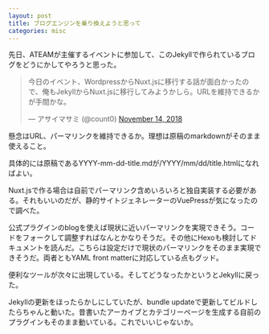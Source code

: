 ```yaml
---
layout: post
title: ブログエンジンを乗り換えようと思って
categories: misc
---
```


先日、ATEAMが主催するイベントに参加して、このJekyllで作られているブログをどうにかしてやろうと思った。

<blockquote class="twitter-tweet"><p lang="ja" dir="ltr">今日のイベント、WordpressからNuxt.jsに移行する話が面白かったので、俺もJekyllからNuxt.jsに移行してみようかしら。URLを維持できるかが手間かな。</p>&mdash; アサイマサミ (@count0) <a href="https://twitter.com/count0/status/1062718312872763393?ref_src=twsrc%5Etfw">November 14, 2018</a></blockquote> <script async src="https://platform.twitter.com/widgets.js" charset="utf-8"></script>

懸念はURL、パーマリンクを維持できるか。理想は原稿のmarkdownがそのまま使えること。

具体的には原稿であるYYYY-mm-dd-title.mdが/YYYY/mm/dd/title.htmlになればよい。

Nuxt.jsで作る場合は自前でパーマリンク含めいろいろと独自実装する必要がある。それもいいのだが、静的サイトジェネレーターのVuePressが気になったので調べた。

公式プラグインのblogを使えば現状に近いパーマリンクを実現できそう。コードをフォークして調整すればなんとかなりそうだ。その他にHexoも検討してドキュメントを読んだ。こちらは設定だけで現状のパーマリンクをそのまま実現できそうだ。両者ともYAML front matterに対応している点もグッド。

便利なツールが次々に出現している。そしてどうなったかというとJekyllに戻った。

Jekyllの更新をほったらかしにしていたが、bundle updateで更新してビルドしたらちゃんと動いた。昔書いたアーカイブとカテゴリーページを生成する自前のプラグインもそのまま動いている。これでいいじゃないか。
